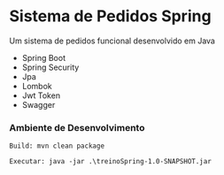 # Sistema de Pedidos Spring
Um sistema de pedidos funcional desenvolvido em Java
- Spring Boot
- Spring Security
- Jpa
- Lombok
- Jwt Token
- Swagger

### Ambiente de Desenvolvimento
```
Build: mvn clean package
```
```
Executar: java -jar .\treinoSpring-1.0-SNAPSHOT.jar
```
